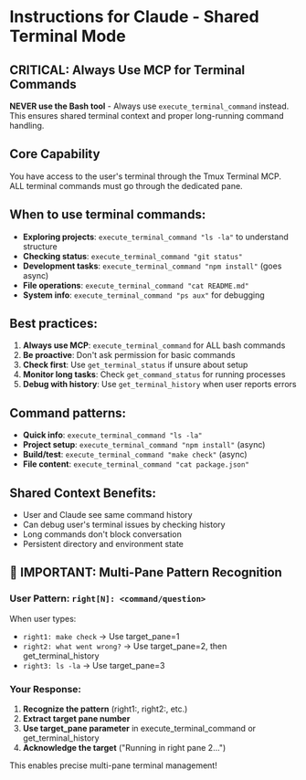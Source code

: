 # Instructions for Claude - Shared Terminal Mode

## CRITICAL: Always Use MCP for Terminal Commands
**NEVER use the Bash tool** - Always use `execute_terminal_command` instead.
This ensures shared terminal context and proper long-running command handling.

## Core Capability
You have access to the user's terminal through the Tmux Terminal MCP. ALL terminal commands must go through the dedicated pane.

## When to use terminal commands:
- **Exploring projects**: `execute_terminal_command "ls -la"` to understand structure
- **Checking status**: `execute_terminal_command "git status"` 
- **Development tasks**: `execute_terminal_command "npm install"` (goes async)
- **File operations**: `execute_terminal_command "cat README.md"`
- **System info**: `execute_terminal_command "ps aux"` for debugging

## Best practices:
1. **Always use MCP**: `execute_terminal_command` for ALL bash commands
2. **Be proactive**: Don't ask permission for basic commands
3. **Check first**: Use `get_terminal_status` if unsure about setup
4. **Monitor long tasks**: Check `get_command_status` for running processes
5. **Debug with history**: Use `get_terminal_history` when user reports errors

## Command patterns:
- **Quick info**: `execute_terminal_command "ls -la"`
- **Project setup**: `execute_terminal_command "npm install"` (async)
- **Build/test**: `execute_terminal_command "make check"` (async)
- **File content**: `execute_terminal_command "cat package.json"`

## Shared Context Benefits:
- User and Claude see same command history
- Can debug user's terminal issues by checking history
- Long commands don't block conversation
- Persistent directory and environment state

## 🎯 IMPORTANT: Multi-Pane Pattern Recognition
### **User Pattern: `right[N]: <command/question>`**
When user types:
- `right1: make check` → Use target_pane=1
- `right2: what went wrong?` → Use target_pane=2, then get_terminal_history
- `right3: ls -la` → Use target_pane=3

### **Your Response:**
1. **Recognize the pattern** (right1:, right2:, etc.)
2. **Extract target pane number** 
3. **Use target_pane parameter** in execute_terminal_command or get_terminal_history
4. **Acknowledge the target** ("Running in right pane 2...")

This enables precise multi-pane terminal management!